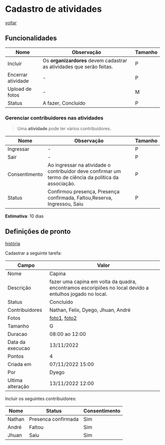 # Cadastro de atividades

[voltar](../README.md)

## Funcionalidades

| Nome | Observação | Tamanho
| --- | --- | ---
|Incluir |Os **organizardores** devem cadastrar as atividades que serão feitas. | P
| Encerrar atividade | - | P
| Upload de fotos | - | M
| Status | A fazer, Concluido | P

### Gerenciar contribuidores nas atividades
  
> Uma **atividade** pode ter vários contribuidores.

| Nome | Observação | Tamanho
| --- | --- | ---  
| Ingressar | - | P
| Sair | - | P
| Consentimento |Ao ingressar na atividade o contribuidor deve confirmar um termo de ciência da política da associação. |P
| Status | Confirmou presença, Presença confirmada, Faltou,Reserva, Ingressou, Saiu | P

**Estimativa**: 10 dias
  
## Definições de pronto

[história](../historia/capina.md#cadastro-de-atividades)

Cadastrar a seguinte tarefa:

| **Campo** | **Valor**
| ---   | ---
| Nome   | Capina
| Descrição | fazer uma capina em volta da quadra, encontramos escoripiões no local devido a entulhos jogado no local.
| Status | Concluido
| Contribuidores | Nathan, Felix, Dyego, Jhuan, André
| Fotos | [foto1](../fotos/foto1.jpeg), [foto2](../fotos/foto2.jpeg)
| Tamanho | G
| Duracao | 08:00 ao 12:00
| Data da execucao | 13/11/2022
| Pontos | 4
| Criada em | 07/11/2022 15:00
| Por | Dyego
| Ultima alteração | 13/11/2022 12:00

Incluir os seguintes contribuidores:

| **Nome** | **Status** | **Consentimento**
| ---      | ---        | ---
| Nathan   | Presenca confirmada | Sim
| André   | Faltou | Sim
| Jhuan   | Saiu | Sim
